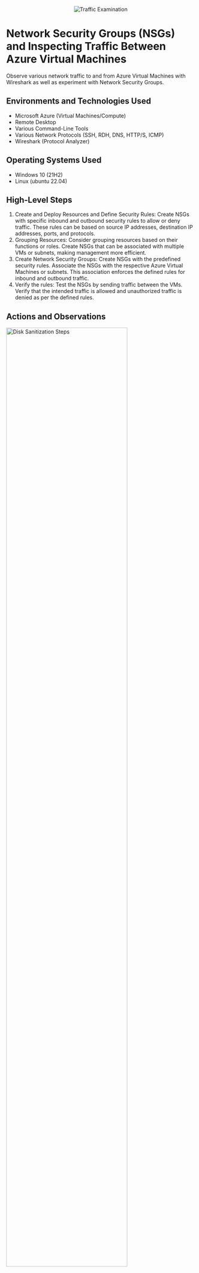<p align="center">
<img src="https://i.imgur.com/Ua7udoS.png" alt="Traffic Examination"/>
</p>

<h1>Network Security Groups (NSGs) and Inspecting Traffic Between Azure Virtual Machines</h1>
Observe various network traffic to and from Azure Virtual Machines with Wireshark as well as experiment with Network Security Groups. <br />

<h2>Environments and Technologies Used</h2>

- Microsoft Azure (Virtual Machines/Compute)
- Remote Desktop
- Various Command-Line Tools
- Various Network Protocols (SSH, RDH, DNS, HTTP/S, ICMP)
- Wireshark (Protocol Analyzer)

<h2>Operating Systems Used </h2>

- Windows 10 (21H2)
- Linux (ubuntu 22.04)

<h2>High-Level Steps</h2>

1. Create and Deploy Resources and Define Security Rules: Create NSGs with specific inbound and outbound security rules to allow or deny traffic. These rules can be based on source IP addresses, destination IP addresses, ports, and protocols.
2. Grouping Resources: Consider grouping resources based on their functions or roles. Create NSGs that can be associated with multiple VMs or subnets, making management more efficient.
3. Create Network Security Groups: Create NSGs with the predefined security rules. Associate the NSGs with the respective Azure Virtual Machines or subnets. This association enforces the defined rules for inbound and outbound traffic.
4. Verify the rules: Test the NSGs by sending traffic between the VMs. Verify that the intended traffic is allowed and unauthorized traffic is denied as per the defined rules.

<h2>Actions and Observations</h2>

<p>  
<img src="https://i.imgur.com/lxsKnw8.png" height="80%" width="80%" alt="Disk Sanitization Steps"/>
</p>
<p>
Create and Deploy Resources - Two Virtual Machines - VM1 and VM2 created.
</p>
<br />

<p>
<img src="https://i.imgur.com/f9o4Dh1.png" height="80%" width="80%" alt="Disk Sanitization Steps"/>
</p>
<p>
Capturing and observing the internet traffic.
</p>
<br />

<p>
<img src="https://i.imgur.com/1EeCbi1.png" height="80%" width="80%" alt="Disk Sanitization Steps"/>
</p>
<p>
Edit the inbound rules to deny traffic below ports number 300.
</p>

<p>
<img src="https://i.imgur.com/KtPZjc2.png" height="80%" width="80%" alt="Disk Sanitization Steps"/>
</p>
<p>
Observing the new inbound rules being inforce.
</p>
<br />
